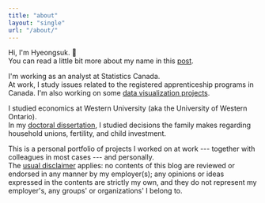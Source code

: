 ```yaml
---
title: "about"
layout: "single"
url: "/about/"
---
```


Hi, I'm Hyeongsuk. 👋  
You can read a little bit more about my name in this [post](/posts/my-name).

I'm working as an analyst at Statistics Canada.  
At work, I study issues related to the registered apprenticeship programs in Canada.
I'm also working on some [data visualization projects](/tags/data-visualization).

I studied economics at Western University (aka the University of Western Ontario).  
In my [doctoral dissertation](/posts/Essays-on-Family-Economics.md), I studied decisions the family makes regarding household unions, fertility, and child investment.

This is a personal portfolio of projects I worked on at work --- together with colleagues in most cases --- and personally.  
The [usual disclaimer](/posts/usual-disclaimer) applies: no contents of this blog are reviewed or endorsed in any manner by my employer(s); any opinions or ideas expressed in the contents are strictly my own, and they do not represent my employer's, any groups' or organizations' I belong to.
